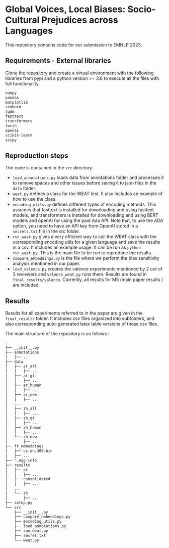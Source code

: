 # Global Voices, Local Biases: Socio-Cultural Prejudices across Languages

This repository contains code for our submission to EMNLP 2023.

## Requirements - External libraries

Clone the repository and create a virtual environment with the following
libraries from pypi and a python version >= 3.6 to execute all the files with
full functionality.

```bash
numpy
pandas
matplotlib
seaborn
tqdm
fasttext
transformers
torch
openai
scikit-learn
scipy
```

## Reproduction steps

The code is contained in the ```src``` directory.

- ```load_annotations.py``` loads data from annotations folder and processes it
  to remove spaces and other issues before saving it to json files in the ```data``` folder.
- ```weat.py``` defines a class for the WEAT test. It also includes an example of
  how to use the class.
- ```encoding_utils.py``` defines different types of encoding methods. This
  assumes that fasttext is installed for downloading and using fasttext models,
  and transformers is installed for downloading and using BERT models and openAI
  for using the paid Ada API. Note that, to use the ADA option, you need to have
  an API key from OpenAI stored in a ```secrets.txt``` file in the src folder.
- ```run_weat.py``` gives a very efficient way to call the WEAT class with the
  corresponding encoding utils for a given language and save the results in a
  csv. It includes an example usage. It can be run as ```python
  run_weat.py```. This is the main file to be run to reproduce the results.
- ```compare_embeddings.py``` is the file where we perform the bias sensitivity
  analysis mentioned in our paper.
- ```load_valence.py``` creates the valence experiments mentioned by 2 out of 3
  reviewers and ```valence_weat.py``` runs them. Results are found in
  ```final_results/valence```. Currently, all results for M5 (main paper results
  ) are included.

## Results

Results for all experiments referred to in the paper are given in the
```final_results``` folder. It includes csv files organized into subfolders, and
also corresponding auto-generated latex table versions of those csv files.

The main structure of the repository is as follows :

```bash
.
├── __init__.py
├── annotations
│   ├── ...
├── data
│   ├── ar_all
│   │   ├── ...
│   ├── ar_gt
│   │   ├── ...
│   ├── ar_human
│   │   ├── ...
│   ├── ar_new
│   │   ├── ...
│   ...
│   ├── zh_all
│   │   ├── ...
│   ├── zh_gt
│   │   ├── ...
│   ├── zh_human
│   │   ├── ...
│   └── zh_new
│       ├── ...
├── ft_embeddings
│   ├── cc.en.300.bin
│   ├── ...
├── *.egg-info
├── results
│   ├── ar
│   │   ├── ...
│   ├── consolidated
│   │   ├── ...
│   ...
│   └── zh
│       ├── ...
├── setup.py
└── src
    ├── __init__.py
    ├── compare_embeddings.py
    ├── encoding_utils.py
    ├── load_annotations.py
    ├── run_weat.py
    ├── secret.txt
    └── weat.py
```
